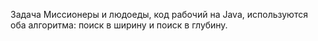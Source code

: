 Задача Миссионеры и людоеды, код рабочий на Java, используются оба алгоритма: поиск в ширину и поиск в глубину.
